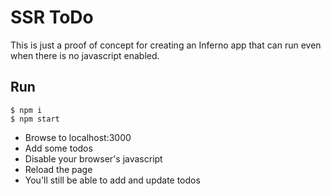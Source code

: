 # SSR ToDo

This is just a proof of concept for creating an Inferno app that can run even when there is no javascript enabled.

## Run

```
$ npm i
$ npm start
```

* Browse to localhost:3000
* Add some todos
* Disable your browser's javascript
* Reload the page
* You'll still be able to add and update todos

